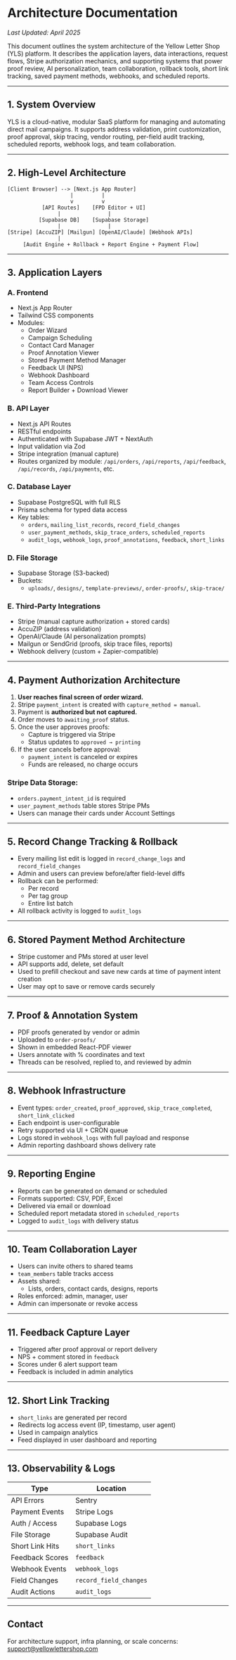 # Architecture Documentation

*Last Updated: April 2025*

This document outlines the system architecture of the Yellow Letter Shop (YLS) platform. It describes the application layers, data interactions, request flows, Stripe authorization mechanics, and supporting systems that power proof review, AI personalization, team collaboration, rollback tools, short link tracking, saved payment methods, webhooks, and scheduled reports.

---

## 1. System Overview

YLS is a cloud-native, modular SaaS platform for managing and automating direct mail campaigns. It supports address validation, print customization, proof approval, skip tracing, vendor routing, per-field audit tracking, scheduled reports, webhook logs, and team collaboration.

---

## 2. High-Level Architecture

```
[Client Browser] --> [Next.js App Router]
                    |         |
                    v         v
           [API Routes]    [FPD Editor + UI]
                |               |
          [Supabase DB]    [Supabase Storage]
                |               |
[Stripe] [AccuZIP] [Mailgun] [OpenAI/Claude] [Webhook APIs]
                |
     [Audit Engine + Rollback + Report Engine + Payment Flow]
```

---

## 3. Application Layers

### A. Frontend
- Next.js App Router
- Tailwind CSS components
- Modules:
  - Order Wizard
  - Campaign Scheduling
  - Contact Card Manager
  - Proof Annotation Viewer
  - Stored Payment Method Manager
  - Feedback UI (NPS)
  - Webhook Dashboard
  - Team Access Controls
  - Report Builder + Download Viewer

### B. API Layer
- Next.js API Routes
- RESTful endpoints
- Authenticated with Supabase JWT + NextAuth
- Input validation via Zod
- Stripe integration (manual capture)
- Routes organized by module: `/api/orders`, `/api/reports`, `/api/feedback`, `/api/records`, `/api/payments`, etc.

### C. Database Layer
- Supabase PostgreSQL with full RLS
- Prisma schema for typed data access
- Key tables:
  - `orders`, `mailing_list_records`, `record_field_changes`
  - `user_payment_methods`, `skip_trace_orders`, `scheduled_reports`
  - `audit_logs`, `webhook_logs`, `proof_annotations`, `feedback`, `short_links`

### D. File Storage
- Supabase Storage (S3-backed)
- Buckets:
  - `uploads/`, `designs/`, `template-previews/`, `order-proofs/`, `skip-trace/`

### E. Third-Party Integrations
- Stripe (manual capture authorization + stored cards)
- AccuZIP (address validation)
- OpenAI/Claude (AI personalization prompts)
- Mailgun or SendGrid (proofs, skip trace files, reports)
- Webhook delivery (custom + Zapier-compatible)

---

## 4. Payment Authorization Architecture

1. **User reaches final screen of order wizard.**
2. Stripe `payment_intent` is created with `capture_method = manual`.
3. Payment is **authorized but not captured.**
4. Order moves to `awaiting_proof` status.
5. Once the user approves proofs:
   - Capture is triggered via Stripe
   - Status updates to `approved → printing`
6. If the user cancels before approval:
   - `payment_intent` is canceled or expires
   - Funds are released, no charge occurs

### Stripe Data Storage:
- `orders.payment_intent_id` is required
- `user_payment_methods` table stores Stripe PMs
- Users can manage their cards under Account Settings

---

## 5. Record Change Tracking & Rollback

- Every mailing list edit is logged in `record_change_logs` and `record_field_changes`
- Admin and users can preview before/after field-level diffs
- Rollback can be performed:
  - Per record
  - Per tag group
  - Entire list batch
- All rollback activity is logged to `audit_logs`

---

## 6. Stored Payment Method Architecture

- Stripe customer and PMs stored at user level
- API supports add, delete, set default
- Used to prefill checkout and save new cards at time of payment intent creation
- User may opt to save or remove cards securely

---

## 7. Proof & Annotation System

- PDF proofs generated by vendor or admin
- Uploaded to `order-proofs/`
- Shown in embedded React-PDF viewer
- Users annotate with % coordinates and text
- Threads can be resolved, replied to, and reviewed by admin

---

## 8. Webhook Infrastructure

- Event types: `order_created`, `proof_approved`, `skip_trace_completed`, `short_link_clicked`
- Each endpoint is user-configurable
- Retry supported via UI + CRON queue
- Logs stored in `webhook_logs` with full payload and response
- Admin reporting dashboard shows delivery rate

---

## 9. Reporting Engine

- Reports can be generated on demand or scheduled
- Formats supported: CSV, PDF, Excel
- Delivered via email or download
- Scheduled report metadata stored in `scheduled_reports`
- Logged to `audit_logs` with delivery status

---

## 10. Team Collaboration Layer

- Users can invite others to shared teams
- `team_members` table tracks access
- Assets shared:
  - Lists, orders, contact cards, designs, reports
- Roles enforced: admin, manager, user
- Admin can impersonate or revoke access

---

## 11. Feedback Capture Layer

- Triggered after proof approval or report delivery
- NPS + comment stored in `feedback`
- Scores under 6 alert support team
- Feedback is included in admin analytics

---

## 12. Short Link Tracking

- `short_links` are generated per record
- Redirects log access event (IP, timestamp, user agent)
- Used in campaign analytics
- Feed displayed in user dashboard and reporting

---

## 13. Observability & Logs

| Type             | Location             |
|------------------|----------------------|
| API Errors       | Sentry               |
| Payment Events   | Stripe Logs          |
| Auth / Access    | Supabase Logs        |
| File Storage     | Supabase Audit       |
| Short Link Hits  | `short_links`        |
| Feedback Scores  | `feedback`           |
| Webhook Events   | `webhook_logs`       |
| Field Changes    | `record_field_changes`|
| Audit Actions    | `audit_logs`         |

---

## Contact

For architecture support, infra planning, or scale concerns:  
support@yellowlettershop.com

